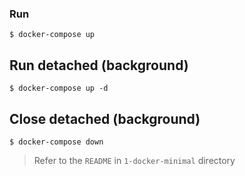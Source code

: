 ### Run
```
$ docker-compose up
```

## Run detached (background)
```
$ docker-compose up -d
```

## Close detached (background)
```
$ docker-compose down
```

> Refer to the `README` in `1-docker-minimal` directory